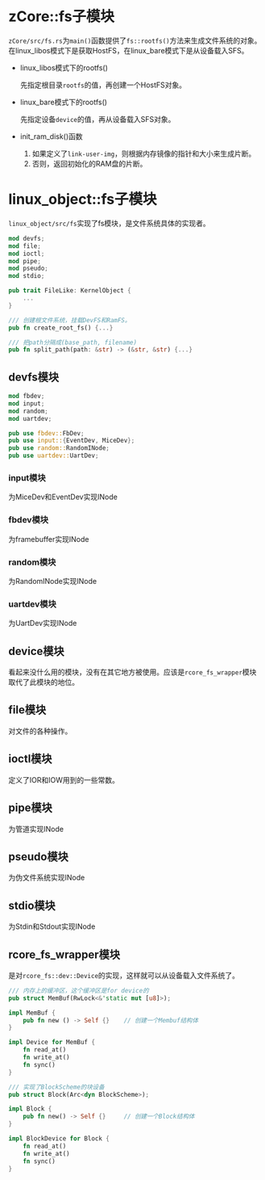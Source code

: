 # zCore::fs子模块

`zCore/src/fs.rs`为`main()`函数提供了`fs::rootfs()`方法来生成文件系统的对象。在linux_libos模式下是获取HostFS，在linux_bare模式下是从设备载入SFS。

- linux_libos模式下的rootfs()

  先指定根目录`rootfs`的值，再创建一个HostFS对象。

- linux_bare模式下的rootfs()

  先指定设备`device`的值，再从设备载入SFS对象。

- init_ram_disk()函数
  1. 如果定义了`link-user-img`，则根据内存镜像的指针和大小来生成片断。
  2. 否则，返回初始化的RAM盘的片断。

# linux_object::fs子模块

`linux_object/src/fs`实现了fs模块，是文件系统具体的实现者。

```rust
mod devfs;
mod file;
mod ioctl;
mod pipe;
mod pseudo;
mod stdio;

pub trait FileLike: KernelObject {
    ...
}

/// 创建根文件系统，挂载DevFS和RamFS。
pub fn create_root_fs() {...}

/// 把path分隔成(base_path, filename)
pub fn split_path(path: &str) -> (&str, &str) {...}
```

## devfs模块

```rust
mod fbdev;
mod input;
mod random;
mod uartdev;

pub use fbdev::FbDev;
pub use input::{EventDev, MiceDev};
pub use random::RandomINode;
pub use uartdev::UartDev;
```

### input模块

为MiceDev和EventDev实现INode

### fbdev模块

为framebuffer实现INode

### random模块

为RandomINode实现INode

### uartdev模块

为UartDev实现INode

## device模块

看起来没什么用的模块，没有在其它地方被使用。应该是`rcore_fs_wrapper`模块取代了此模块的地位。

## file模块

对文件的各种操作。

## ioctl模块

定义了IOR和IOW用到的一些常数。

## pipe模块

为管道实现INode

## pseudo模块

为伪文件系统实现INode

## stdio模块

为Stdin和Stdout实现INode

## rcore_fs_wrapper模块

是对`rcore_fs::dev::Device`的实现，这样就可以从设备载入文件系统了。

```rust
/// 内存上的缓冲区，这个缓冲区是for device的
pub struct MemBuf(RwLock<&'static mut [u8]>);

impl MemBuf {
    pub fn new () -> Self {}	// 创建一个Membuf结构体
}

impl Device for MemBuf {
    fn read_at()
    fn write_at()
    fn sync()
}

/// 实现了BlockScheme的块设备
pub struct Block(Arc<dyn BlockScheme>);

impl Block {
    pub fn new() -> Self {}		// 创建一个Block结构体
}

impl BlockDevice for Block {
    fn read_at()
    fn write_at()
    fn sync()
}
```

